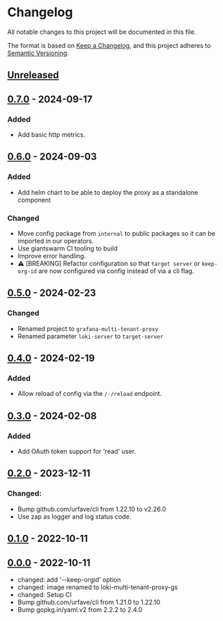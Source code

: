 # Changelog

All notable changes to this project will be documented in this file.

The format is based on [Keep a Changelog](https://keepachangelog.com/en/1.0.0/),
and this project adheres to [Semantic Versioning](https://semver.org/spec/v2.0.0.html).

## [Unreleased]

## [0.7.0] - 2024-09-17

### Added

- Add basic http metrics.

## [0.6.0] - 2024-09-03

### Added

- Add helm chart to be able to deploy the proxy as a standalone component

### Changed

- Move config package from `internal` to public packages so it can be imported in our operators.
- Use giantswarm CI tooling to build
- Improve error handling.
- ⚠️ [BREAKING] Refactor configuration so that `target server` or `keep-org-id` are now configured via config instead of via a cli flag.

## [0.5.0] - 2024-02-23

### Changed

- Renamed project to `grafana-multi-tenant-proxy`
- Renamed parameter `loki-server` to `target-server`

## [0.4.0] - 2024-02-19

### Added

- Allow reload of config via the `/-/reload` endpoint.

## [0.3.0] - 2024-02-08

### Added

- Add OAuth token support for 'read' user.

## [0.2.0] - 2023-12-11

### Changed:

- Bump github.com/urfave/cli from 1.22.10 to v2.26.0
- Use zap as logger and log status code.

## [0.1.0] - 2022-10-11

## [0.0.0] - 2022-10-11

- changed: add '--keep-orgid' option
- changed: image renamed to loki-multi-tenant-proxy-gs
- changed: Setup CI
- Bump github.com/urfave/cli from 1.21.0 to 1.22.10
- Bump gopkg.in/yaml.v2 from 2.2.2 to 2.4.0

[Unreleased]: https://github.com/giantswarm/grafana-multi-tenant-proxy/compare/v0.7.0...HEAD
[0.7.0]: https://github.com/giantswarm/grafana-multi-tenant-proxy/compare/v0.6.0...v0.7.0
[0.6.0]: https://github.com/giantswarm/grafana-multi-tenant-proxy/compare/v0.5.0...v0.6.0
[0.5.0]: https://github.com/giantswarm/grafana-multi-tenant-proxy/compare/v0.4.0...v0.5.0
[0.4.0]: https://github.com/giantswarm/loki-multi-tenant-proxy/compare/v0.3.0...v0.4.0
[0.3.0]: https://github.com/giantswarm/loki-multi-tenant-proxy/compare/v0.2.0...v0.3.0
[0.2.0]: https://github.com/giantswarm/loki-multi-tenant-proxy/compare/v0.1.0...v0.2.0
[0.1.0]: https://github.com/giantswarm/loki-multi-tenant-proxy/compare/v0.0.0...v0.1.0
[0.0.0]: https://github.com/giantswarm/loki-multi-tenant-proxy/releases/tag/v0.0.0
